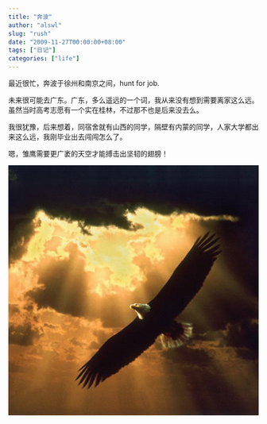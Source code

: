 ```yaml
---
title: "奔波"
author: "alswl"
slug: "rush"
date: "2009-11-27T00:00:00+08:00"
tags: ["日记"]
categories: ["life"]
---
```


最近很忙，奔波于徐州和南京之间，hunt for job.

未来很可能去广东。广东，多么遥远的一个词，我从来没有想到需要离家这么远。虽然当时高考志愿有一个实在桂林，不过那不也是后来没去么。

我很犹豫，后来想着，同宿舍就有山西的同学，隔壁有内蒙的同学，人家大学都出来这么远，我刚毕业出去闯闯怎么了。

嗯，雏鹰需要更广袤的天空才能搏击出坚韧的翅膀！

[![eagle](../../static/images/upload_dropbox/200911/eagle.jpg)](../../static/images/2009/11/eagle.jpg)
